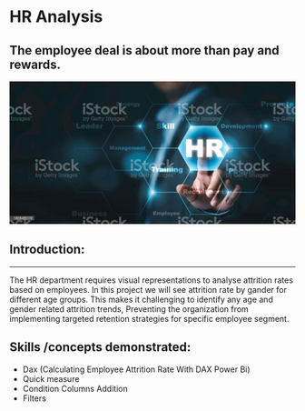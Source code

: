 # HR Analysis

The employee deal is about more than pay and rewards. 
---


![](istockphoto-1325421270-1024x1024.jpg)

## Introduction:
---
The HR department requires visual representations to analyse attrition rates based on employees.
In this project we will see attrition rate by gander for different age groups.
This makes it challenging to identify any age and gender related attrition trends,
Preventing the organization from implementing targeted retention strategies for specific employee segment.



 ## Skills /concepts demonstrated:  
 
 
 - Dax (Calculating Employee Attrition Rate With DAX Power Bi)
 - Quick measure 
 - Condition Columns Addition 
 - Filters    

